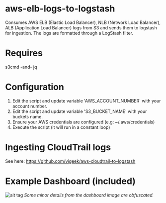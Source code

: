 # aws-elb-logs-to-logstash
Consumes AWS ELB (Elastic Load Balancer), NLB (Network Load Balancer), ALB (Application Load Balancer) logs from S3 and sends them to logstash for ingestion.  The logs are formatted through a LogStash filter. 

# Requires
s3cmd -and- jq

# Configuration

1. Edit the script and update variable 'AWS_ACCOUNT_NUMBER' with your account number.
2. Edit the script and update variable 'S3_BUCKET_NAME' with your buckets name.
3. Ensure your AWS credentials are configured (e.g:  ~/.aws/credentials)
4. Execute the script (it will run in a constant loop)

# Ingesting CloudTrail logs
See here:  https://github.com/vigeek/aws-cloudtrail-to-logstash

# Example Dashboard (included)
![alt tag](https://github.com/vigeek/aws-elb-logs-to-logstash/blob/master/kibana-dashboard/elb-kibana-dashboard.png)
*Some minor details from the dashboard image are obfuscated.*
